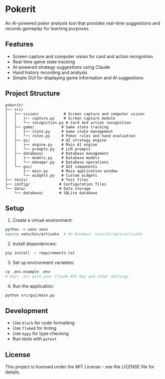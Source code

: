 # Pokerit

An AI-powered poker analysis tool that provides real-time suggestions and records gameplay for learning purposes.

## Features

- Screen capture and computer vision for card and action recognition
- Real-time game state tracking
- AI-powered strategy suggestions using Claude
- Hand history recording and analysis
- Simple GUI for displaying game information and AI suggestions

## Project Structure

```
pokerit/
├── src/
│   ├── vision/           # Screen capture and computer vision
│   │   ├── capture.py    # Screen capture module
│   │   └── recognition.py # Card and action recognition
│   ├── game/            # Game state tracking
│   │   ├── state.py     # Game state management
│   │   └── rules.py     # Poker rules and hand evaluation
│   ├── ai/              # AI strategy engine
│   │   ├── engine.py    # Main AI engine
│   │   └── prompts.py   # LLM prompts
│   ├── database/        # Database management
│   │   ├── models.py    # Database models
│   │   └── manager.py   # Database operations
│   └── gui/             # GUI components
│       ├── main.py      # Main application window
│       └── widgets.py   # Custom widgets
├── tests/               # Test files
├── config/             # Configuration files
└── data/               # Data storage
    └── database/       # SQLite database
```

## Setup

1. Create a virtual environment:
```bash
python -m venv venv
source venv/bin/activate  # On Windows: venv\Scripts\activate
```

2. Install dependencies:
```bash
pip install -r requirements.txt
```

3. Set up environment variables:
```bash
cp .env.example .env
# Edit .env with your Claude API key and other settings
```

4. Run the application:
```bash
python src/gui/main.py
```

## Development

- Use `black` for code formatting
- Use `flake8` for linting
- Use `mypy` for type checking
- Run tests with `pytest`

## License

This project is licensed under the MIT License - see the LICENSE file for details. 